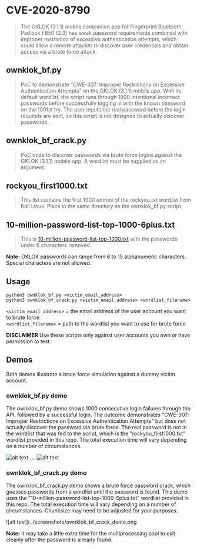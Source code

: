 # CVE-2020-8790
>The OKLOK (3.1.1) mobile companion app for Fingerprint Bluetooth Padlock FB50 (2.3) has weak password requirements combined with improper restriction of excessive authentication attempts, which could allow a remote attacker to discover user credentials and obtain access via a brute force attack.

## ownklok_bf.py
>PoC to demonstrate "CWE-307: Improper Restrictions on Excessive Authentication Attempts" on the OKLOK (3.1.1) mobile app. With its default wordlist, the script runs through 1000 intentional incorrect passwords before successfully logging in with the known password on the 1001st try. The user inputs the real password before the login requests are sent, so this script is not designed to actually discover passwords. 

## ownklok_bf_crack.py
>PoC code to discover passwords via brute force logins against the OKLOK (3.1.1) mobile app. A wordlist must be supplied as an argument.

## rockyou_first1000.txt
>This list contains the first 1000 entries of the rockyou.txt wordlist from Kali Linux. Place in the same directory as the ownklok_bf.py script.

## 10-million-password-list-top-1000-6plus.txt
>This is [10-million-password-list-top-1000.txt](https://github.com/danielmiessler/SecLists/blob/master/Passwords/Common-Credentials/10-million-password-list-top-1000.txt) with the passwords under 6 characters removed.

**Note:** OKLOK passwords can range from 6 to 15 alphanumeric characters. Special characters are not allowed. 

## Usage
```python3 ownklok_bf.py <victim_email_address>``` <br/>
```python3 ownklok_bf_crack.py <victim_email_address> <wordlist_filename>```

`<victim_email_address>` = the email address of the user account you want to brute force <br/>
`<wordlist_filename>` = path to the wordlist you want to use for brute force

**DISCLAIMER** Use these scripts only against user accounts you own or have permission to test.

## Demos
Both demos illustrate a brute force simulation against a dummy victim account. 

### ownklok_bf.py demo
The ownklok_bf.py demo shows 1000 consecutive login failures through the API, followed by a successful login. The outcome demonstrates "CWE-307: Improper Restrictions on Excessive Authentication Attempts" but does not actually discover the password via brute force. The real password is not in the wordlist that was fed to the script, which is the "rockyou_first1000.txt" wordlist provided in this repo. The total execution time will vary depending on a number of circumstances. 

![alt text](../screenshots/ownklok_bf_demo_pt1.png)
**...**
![alt text](../screenshots/ownklok_bf_demo_pt2.png)

### ownklok_bf_crack.py demo
The ownklok_bf_crack.py demo shows a brute force password crack, which guesses passwords from a wordlist until the password is found. This demo uses the "10-million-password-list-top-1000-6plus.txt" wordlist provided in this repo. The total execution time will vary depending on a number of circumstances. Chunksize may need to be adjusted for your purposes.

![alt text](../screenshots/ownklok_bf_crack_demo.png

**Note:** It may take a little extra time for the multiprocessing pool to exit cleanly after the password is already found.
